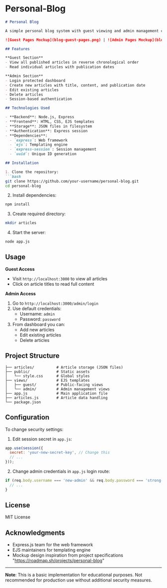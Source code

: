 # Personal-Blog

```markdown
# Personal Blog

A simple personal blog system with guest viewing and admin management capabilities.

![Guest Pages Mockup](blog-guest-pages.png) | ![Admin Pages Mockup](blog-admin-pages.png)

## Features

**Guest Section**
- View all published articles in reverse chronological order
- Read individual articles with publication dates

**Admin Section**
- Login protected dashboard
- Create new articles with title, content, and publication date
- Edit existing articles
- Delete articles
- Session-based authentication

## Technologies Used

- **Backend**: Node.js, Express
- **Frontend**: HTML, CSS, EJS templates
- **Storage**: JSON files in filesystem
- **Authentication**: Express session
- **Dependencies**:
  - `express`: Web framework
  - `ejs`: Templating engine
  - `express-session`: Session management
  - `uuid`: Unique ID generation

## Installation

1. Clone the repository:
```bash
git clone https://github.com/your-username/personal-blog.git
cd personal-blog
```

2. Install dependencies:
```bash
npm install
```

3. Create required directory:
```bash
mkdir articles
```

4. Start the server:
```bash
node app.js
```

## Usage

**Guest Access**
- Visit `http://localhost:3000` to view all articles
- Click on article titles to read full content

**Admin Access**
1. Go to `http://localhost:3000/admin/login`
2. Use default credentials:
   - Username: `admin`
   - Password: `password`
3. From dashboard you can:
   - Add new articles
   - Edit existing articles
   - Delete articles

## Project Structure

```
├── articles/          # Article storage (JSON files)
├── public/            # Static assets
│   └── style.css      # Global styles
├── views/             # EJS templates
│   ├── guest/         # Public-facing views
│   └── admin/         # Admin management views
├── app.js             # Main application file
├── articles.js        # Article data handling
└── package.json
```

## Configuration

To change security settings:
1. Edit session secret in `app.js`:
```javascript
app.use(session({
  secret: 'your-new-secret-key', // Change this
  // ...
}));
```

2. Change admin credentials in `app.js` login route:
```javascript
if (req.body.username === 'new-admin' && req.body.password === 'strong-password') {
  // ...
}
```

## License

MIT License

## Acknowledgments

- Express.js team for the web framework
- EJS maintainers for templating engine
- Mockup design inspiration from project specifications
"https://roadmap.sh/projects/personal-blog"
---

**Note**: This is a basic implementation for educational purposes. Not recommended for production use without additional security measures.
```
